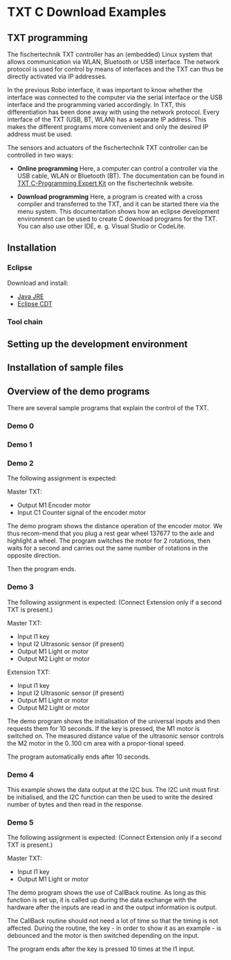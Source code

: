 # TXT C Download Examples

## TXT programming

The fischertechnik TXT controller has an (embedded) Linux system that allows communication via WLAN, Bluetooth or USB interface. 
The network protocol is used for control by means of interfaces and the TXT can thus be directly activated via IP addresses. 

In the previous Robo interface, it was important to know whether the interface was connected to the computer via the serial interface or the USB interface and the programming varied accordingly.
In TXT, this differentiation has been done away with using the network protocol. Every interface of the TXT (USB, BT, WLAN) has a separate IP address. This makes the different programs more convenient and only the desired IP address must be used.

The sensors and actuators of the fischertechnik TXT controller can be controlled in two ways:

- **Online programming**
Here, a computer can control a controller via the USB cable, WLAN or Bluetooth (BT). The documentation can be found in 
[TXT C-Programming Expert Kit](https://www.fischertechnik.de/-/media/fischertechnik/fite/service/downloads/robotics/txt-controller/documents/09-txt-c-programming-expert-kit.ashx) on the fischertechnik website.

- **Download programming**
Here, a program is created with a cross compiler and transferred to the TXT, and it can be started there via the menu system. This documentation shows how an eclipse development environment can be used to create C download programs for the TXT. You can also use other IDE, e. g. Visual Studio or CodeLite.

## Installation

### Eclipse
Download and install:
- [Java JRE](http://www.oracle.com/technetwork/java/javase/downloads/jre8-downloads-2133155.html)
- [Eclipse CDT](http://www.eclipse.org/downloads/packages/release/photon/r/eclipse-ide-cc-developers)

### Tool chain

## Setting up the development environment

## Installation of sample files

## Overview of the demo programs
There are several sample programs that explain the control of the TXT.

### Demo 0

### Demo 1

### Demo 2
The following assignment is expected: 

Master TXT:
- Output M1	Encoder motor
- Input C1	Counter signal of the encoder motor

The demo program shows the distance operation of the encoder motor. We thus recom-mend that you plug a rest gear wheel 137677 to the axle and highlight a wheel.
The program switches the motor for 2 rotations, then waits for a second and carries out the same number of rotations in the opposite direction.

Then the program ends.

### Demo 3
The following assignment is expected: 
(Connect Extension only if a second TXT is present.)

Master TXT:
- Input I1	key
- Input I2	Ultrasonic sensor (if present)
- Output M1	Light or motor
- Output M2	Light or motor

Extension TXT:
- Input I1	key
- Input I2	Ultrasonic sensor (if present)
- Output M1	Light or motor
- Output M2	Light or motor

The demo program shows the initialisation of the universal inputs and then requests them for 10 seconds. If the key is pressed, the M1 motor is switched on. The measured distance value of the ultrasonic sensor controls the M2 motor in the 0..100 cm area with a propor-tional speed.

The program automatically ends after 10 seconds.

### Demo 4
This example shows the data output at the I2C bus.
The I2C unit must first be initialised, and the I2C function can then be used to write the desired number of bytes and then read in the response.

### Demo 5
The following assignment is expected: 
(Connect Extension only if a second TXT is present.)

Master TXT:
- Input I1	key
- Output M1	Light or motor

The demo program shows the use of CallBack routine. As long as this function is set up, it is called up during the data exchange with the hardware after the inputs are read in and the output information is output. 

The CallBack routine should not need a lot of time so that the timing is not affected. During the routine, the key - in order to show it as an example - is debounced and the motor is then switched depending on the input.

The program ends after the key is pressed 10 times at the I1 input.
